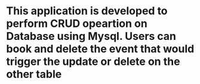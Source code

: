 # This application is developed to perform CRUD opeartion on Database using Mysql. Users can book and delete the event that would trigger the update or delete on the other table
